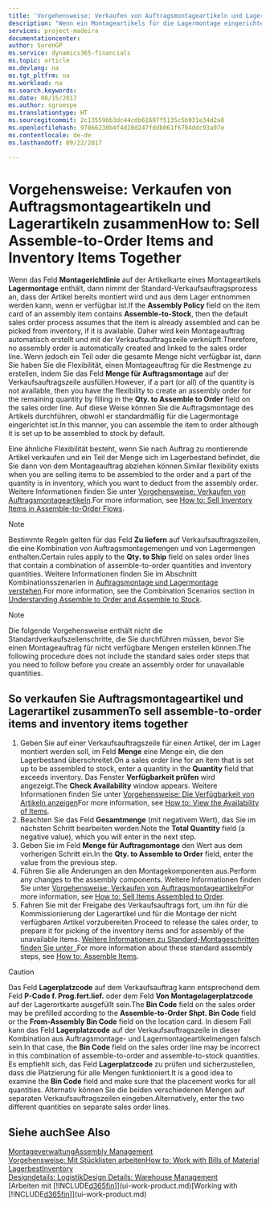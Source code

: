 ```yaml
---
title: 'Vorgehensweise: Verkaufen von Auftragsmontageartikeln und Lagerartikeln zusammen | Microsoft Docs'
description: "Wenn ein Montageartikels für die Lagermontage eingerichtet ist, dann nimmt der Standard-Verkaufsauftragsprozess an, dass der Artikel bereits montiert wird und aus dem Lager entnommen werden kann, wenn er verfügbar ist. Wenn jedoch ein Teil oder die gesamte Menge nicht verfügbar ist, dann Sie haben Sie die Flexibilität, einen Montageauftrag für die Restmenge dynamisch zu erstellen."
services: project-madeira
documentationcenter: 
author: SorenGP
ms.service: dynamics365-financials
ms.topic: article
ms.devlang: na
ms.tgt_pltfrm: na
ms.workload: na
ms.search.keywords: 
ms.date: 08/15/2017
ms.author: sgroespe
ms.translationtype: HT
ms.sourcegitcommit: 2c13559bb3dc44cdb61697f5135c5b931e34d2a8
ms.openlocfilehash: 97866238b4f4d10d247fddb061f6784ddc93a97e
ms.contentlocale: de-de
ms.lasthandoff: 09/22/2017

---
```

# <a name="how-to-sell-assemble-to-order-items-and-inventory-items-together"></a><span data-ttu-id="e2dd8-104">Vorgehensweise: Verkaufen von Auftragsmontageartikeln und Lagerartikeln zusammen</span><span class="sxs-lookup"><span data-stu-id="e2dd8-104">How to: Sell Assemble-to-Order Items and Inventory Items Together</span></span>
<span data-ttu-id="e2dd8-105">Wenn das Feld **Montagerichtlinie** auf der Artikelkarte eines Montageartikels **Lagermontage** enthält, dann nimmt der Standard-Verkaufsauftragsprozess an, dass der Artikel bereits montiert wird und aus dem Lager entnommen werden kann, wenn er verfügbar ist.</span><span class="sxs-lookup"><span data-stu-id="e2dd8-105">If the **Assembly Policy** field on the item card of an assembly item contains **Assemble-to-Stock**, then the default sales order process assumes that the item is already assembled and can be picked from inventory, if it is available.</span></span> <span data-ttu-id="e2dd8-106">Daher wird kein Montageauftrag automatisch erstellt und mit der Verkaufsauftragszeile verknüpft.</span><span class="sxs-lookup"><span data-stu-id="e2dd8-106">Therefore, no assembly order is automatically created and linked to the sales order line.</span></span> <span data-ttu-id="e2dd8-107">Wenn jedoch ein Teil oder die gesamte Menge nicht verfügbar ist, dann Sie haben Sie die Flexibilität, einen Montageauftrag für die Restmenge zu erstellen, indem Sie das Feld **Menge für Auftragsmontage** auf der Verkaufsauftragszeile ausfüllen.</span><span class="sxs-lookup"><span data-stu-id="e2dd8-107">However, if a part (or all) of the quantity is not available, then you have the flexibility to create an assembly order for the remaining quantity by filling in the **Qty. to Assemble to Order** field on the sales order line.</span></span> <span data-ttu-id="e2dd8-108">Auf diese Weise können Sie die Auftragsmontage des Artikels durchführen, obwohl er standardmäßig für die Lagermontage eingerichtet ist.</span><span class="sxs-lookup"><span data-stu-id="e2dd8-108">In this manner, you can assemble the item to order although it is set up to be assembled to stock by default.</span></span>  

<span data-ttu-id="e2dd8-109">Eine ähnliche Flexibilität besteht, wenn Sie nach Auftrag zu montierende Artikel verkaufen und ein Teil der Menge sich im Lagerbestand befindet, die Sie dann von dem Montageauftrag abziehen können.</span><span class="sxs-lookup"><span data-stu-id="e2dd8-109">Similar flexibility exists when you are selling items to be assembled to the order and a part of the quantity is in inventory, which you want to deduct from the assembly order.</span></span> <span data-ttu-id="e2dd8-110">Weitere Informationen finden Sie unter [Vorgehensweise: Verkaufen von Auftragsmontageartikeln](assembly-how-to-sell-inventory-items-in-assemble-to-order-flows.md).</span><span class="sxs-lookup"><span data-stu-id="e2dd8-110">For more information, see [How to: Sell Inventory Items in Assemble-to-Order Flows](assembly-how-to-sell-inventory-items-in-assemble-to-order-flows.md).</span></span>  

> [!NOTE]  
>  <span data-ttu-id="e2dd8-111">Bestimmte Regeln gelten für das Feld **Zu liefern** auf Verkaufsauftragszeilen, die eine Kombination von Auftragsmontagemengen und von Lagermengen enthalten.</span><span class="sxs-lookup"><span data-stu-id="e2dd8-111">Certain rules apply to the **Qty. to Ship** field on sales order lines that contain a combination of assemble-to-order quantities and inventory quantities.</span></span> <span data-ttu-id="e2dd8-112">Weitere Informationen finden Sie im Abschnitt Kombinationsszenarien in [Auftragsmontage und Lagermontage verstehen](assembly-assemble-to-order-or-assemble-to-stock.md).</span><span class="sxs-lookup"><span data-stu-id="e2dd8-112">For more information, see the Combination Scenarios section in [Understanding Assemble to Order and Assemble to Stock](assembly-assemble-to-order-or-assemble-to-stock.md).</span></span>  

> [!NOTE]  
>  <span data-ttu-id="e2dd8-113">Die folgende Vorgehensweise enthält nicht die Standardverkaufszeilenschritte, die Sie durchführen müssen, bevor Sie einen Montageauftrag für nicht verfügbare Mengen erstellen können.</span><span class="sxs-lookup"><span data-stu-id="e2dd8-113">The following procedure does not include the standard sales order steps that you need to follow before you create an assembly order for unavailable quantities.</span></span>

## <a name="to-sell-assemble-to-order-items-and-inventory-items-together"></a><span data-ttu-id="e2dd8-114">So verkaufen Sie Auftragsmontageartikel und Lagerartikel zusammen</span><span class="sxs-lookup"><span data-stu-id="e2dd8-114">To sell assemble-to-order items and inventory items together</span></span>  
1.  <span data-ttu-id="e2dd8-115">Geben Sie auf einer Verkaufsauftragszeile für einen Artikel, der im Lager montiert werden soll, im Feld **Menge** eine Menge ein, die den Lagerbestand überschreitet.</span><span class="sxs-lookup"><span data-stu-id="e2dd8-115">On a sales order line for an item that is set up to be assembled to stock, enter a quantity in the **Quantity** field that exceeds inventory.</span></span> <span data-ttu-id="e2dd8-116">Das Fenster **Verfügbarkeit prüfen** wird angezeigt.</span><span class="sxs-lookup"><span data-stu-id="e2dd8-116">The **Check Availability** window appears.</span></span> <span data-ttu-id="e2dd8-117">Weitere Informationen finden Sie unter [Vorgehensweise: Die Verfügbarkeit von Artikeln anzeigen](inventory-how-availability-overview.md)</span><span class="sxs-lookup"><span data-stu-id="e2dd8-117">For more information, see [How to: View the Availability of Items](inventory-how-availability-overview.md).</span></span> 
2.  <span data-ttu-id="e2dd8-118">Beachten Sie das Feld **Gesamtmenge** (mit negativem Wert), das Sie im nächsten Schritt bearbeiten werden.</span><span class="sxs-lookup"><span data-stu-id="e2dd8-118">Note the **Total Quantity** field (a negative value), which you will enter in the next step.</span></span>  
3.  <span data-ttu-id="e2dd8-119">Geben Sie im Feld **Menge für Auftragsmontage** den Wert aus dem vorherigen Schritt ein.</span><span class="sxs-lookup"><span data-stu-id="e2dd8-119">In the **Qty. to Assemble to Order** field, enter the value from the previous step.</span></span>  
4.  <span data-ttu-id="e2dd8-120">Führen Sie alle Änderungen an den Montagekomponenten aus.</span><span class="sxs-lookup"><span data-stu-id="e2dd8-120">Perform any changes to the assembly components.</span></span> <span data-ttu-id="e2dd8-121">Weitere Informationen finden Sie unter [Vorgehensweise: Verkaufen von Auftragsmontageartikeln](assembly-how-to-sell-items-assembled-to-order.md)</span><span class="sxs-lookup"><span data-stu-id="e2dd8-121">For more information, see [How to: Sell Items Assembled to Order](assembly-how-to-sell-items-assembled-to-order.md).</span></span>  
5.  <span data-ttu-id="e2dd8-122">Fahren Sie mit der Freigabe des Verkaufsauftrags fort, um ihn für die Kommissionierung der Lagerartikel und für die Montage der nicht verfügbaren Artikel vorzubereiten.</span><span class="sxs-lookup"><span data-stu-id="e2dd8-122">Proceed to release the sales order, to prepare it for picking of the inventory items and for assembly of the unavailable items.</span></span> <span data-ttu-id="e2dd8-123">[Weitere Informationen zu Standard-Montageschritten finden Sie unter .](assembly-how-to-assemble-items.md)</span><span class="sxs-lookup"><span data-stu-id="e2dd8-123">For more information about these standard assembly steps, see [How to: Assemble Items](assembly-how-to-assemble-items.md).</span></span>  

> [!CAUTION]  
>  <span data-ttu-id="e2dd8-124">Das Feld **Lagerplatzcode** auf dem Verkaufsauftrag kann entsprechend dem Feld **P-Code f. Prog.fert.lief.** oder dem Feld **Von Montagelagerplatzcode** auf der Lagerortkarte ausgefüllt sein.</span><span class="sxs-lookup"><span data-stu-id="e2dd8-124">The **Bin Code** field on the sales order may be prefilled according to the **Assemble-to-Order Shpt. Bin Code** field or the **From-Assembly Bin Code** field on the location card.</span></span> <span data-ttu-id="e2dd8-125">In diesem Fall kann das Feld **Lagerplatzcode** auf der Verkaufsauftragszeile in dieser Kombination aus Auftragsmontage- und Lagermontageartikelmengen falsch sein.</span><span class="sxs-lookup"><span data-stu-id="e2dd8-125">In that case, the **Bin Code** field on the sales order line may be incorrect in this combination of assemble-to-order and assemble-to-stock quantities.</span></span> <span data-ttu-id="e2dd8-126">Es empfiehlt sich, das Feld **Lagerplatzcode** zu prüfen und sicherzustellen, dass die Platzierung für alle Mengen funktioniert.</span><span class="sxs-lookup"><span data-stu-id="e2dd8-126">It is a good idea to examine the **Bin Code** field and make sure that the placement works for all quantities.</span></span> <span data-ttu-id="e2dd8-127">Alternativ können Sie die beiden verschiedenen Mengen auf separaten Verkaufsauftragszeilen eingeben.</span><span class="sxs-lookup"><span data-stu-id="e2dd8-127">Alternatively, enter the two different quantities on separate sales order lines.</span></span>  

## <a name="see-also"></a><span data-ttu-id="e2dd8-128">Siehe auch</span><span class="sxs-lookup"><span data-stu-id="e2dd8-128">See Also</span></span>  
[<span data-ttu-id="e2dd8-129">Montageverwaltung</span><span class="sxs-lookup"><span data-stu-id="e2dd8-129">Assembly Management</span></span>](assembly-assemble-items.md)  
[<span data-ttu-id="e2dd8-130">Vorgehensweise: Mit Stücklisten arbeiten</span><span class="sxs-lookup"><span data-stu-id="e2dd8-130">How to: Work with Bills of Material</span></span>](inventory-how-work-BOMs.md)  
[<span data-ttu-id="e2dd8-131">Lagerbest</span><span class="sxs-lookup"><span data-stu-id="e2dd8-131">Inventory</span></span>](inventory-manage-inventory.md)  
[<span data-ttu-id="e2dd8-132">Designdetails: Logistik</span><span class="sxs-lookup"><span data-stu-id="e2dd8-132">Design Details: Warehouse Management</span></span>](design-details-warehouse-management.md)  
<span data-ttu-id="e2dd8-133">[Arbeiten mit [!INCLUDE[d365fin](includes/d365fin_md.md)]](ui-work-product.md)</span><span class="sxs-lookup"><span data-stu-id="e2dd8-133">[Working with [!INCLUDE[d365fin](includes/d365fin_md.md)]](ui-work-product.md)</span></span>

